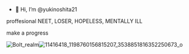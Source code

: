 - 👋 Hi, I’m @yukinoshita21

proffesional NEET, LOSER, HOPELESS, MENTALLY ILL


make a progress

![Bolt_realm](https://github.com/yukinoshita21/yukinoshita21/assets/138709914/1d5cb20e-8d52-4ffb-8fd5-e82d37012949)![11416418_1198760156815207_3538851816352250673_o](https://github.com/yukinoshita21/yukinoshita21/assets/138709914/7a641333-bb54-4375-82d5-cfd15c45311b)
